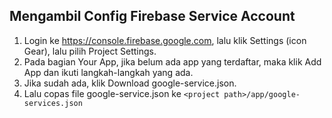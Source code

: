 ## Mengambil Config Firebase Service Account
1. Login ke https://console.firebase.google.com, lalu klik Settings (icon Gear), lalu pilih Project Settings.
2. Pada bagian Your App, jika belum ada app yang terdaftar, maka klik Add App dan ikuti langkah-langkah yang ada.
3. Jika sudah ada, klik Download google-service.json.
4. Lalu copas file google-service.json ke `<project path>/app/google-services.json`
